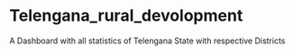 # Telengana_rural_devolopment
A Dashboard with all statistics  of Telengana State with respective Districts 
<img src=""></img>
